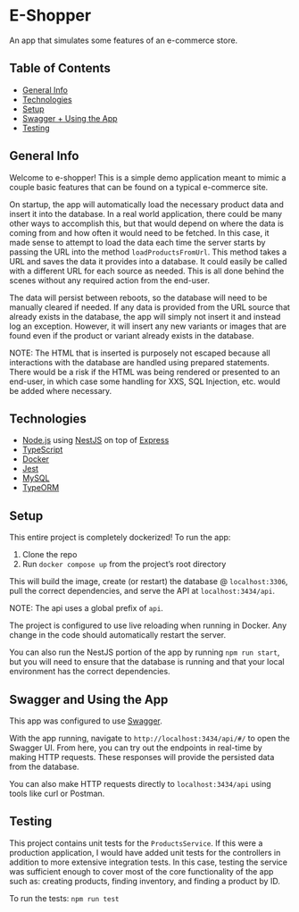 # E-Shopper

An app that simulates some features of an e-commerce store.

## Table of Contents
* [General Info](#general-info)
* [Technologies](#technologies)
* [Setup](#setup)
* [Swagger + Using the App](#swagger-and-using-the-app)
* [Testing](#testing)

## General Info
Welcome to e-shopper! This is a simple demo application meant to mimic a couple basic features that can be found on a typical e-commerce site.

On startup, the app will automatically load the necessary product data and insert it into the database. In a real world application, there could be many other ways to accomplish this, but that would depend on where the data is coming from and how often it would need to be fetched. In this case, it made sense to attempt to load the data each time the server starts by passing the URL into the method `loadProductsFromUrl`. This method takes a URL and saves the data it provides into a database. It could easily be called with a different URL for each source as needed. This is all done behind the scenes without any required action from the end-user.

The data will persist between reboots, so the database will need to be manually cleared if needed. If any data is provided from the URL source that already exists in the database, the app will simply not insert it and instead log an exception. However, it will insert any new variants or images that are found even if the product or variant already exists in the database.

NOTE: The HTML that is inserted is purposely not escaped because all interactions with the database are handled using prepared statements. There would be a risk if the HTML was being rendered or presented to an end-user, in which case some handling for XXS, SQL Injection, etc. would be added where necessary.

## Technologies
* [Node.js](https://www.nodejs.org) using [NestJS](https://nestjs.com/) on top of [Express](https://expressjs.com/)
* [TypeScript](https://www.typescriptlang.org/)
* [Docker](https://www.docker.com/)
* [Jest](https://jestjs.io/)
* [MySQL](https://www.mysql.com/)
* [TypeORM](https://typeorm.io/#/)

## Setup
This entire project is completely dockerized! To run the app: 

1. Clone the repo
2. Run `docker compose up` from the project’s root directory

This will build the image, create  (or restart) the database @ `localhost:3306`, pull the correct dependencies, and serve the API at `localhost:3434/api`.

NOTE: The api uses a global prefix of `api`.

The project is configured to use live reloading when running in Docker. Any change in the code should automatically restart the server.

You can also run the NestJS portion of the app by running `npm run start`, but you will need to ensure that the database is running and that your local environment has the correct dependencies.

## Swagger and Using the App
This app was configured to use [Swagger](https://swagger.io/).

With the app running, navigate to `http://localhost:3434/api/#/` to open the Swagger UI. From here, you can try out the endpoints in real-time by making HTTP requests. These responses will provide the persisted data from the database.

You can also make HTTP requests directly to `localhost:3434/api` using tools like curl or Postman.

## Testing
This project contains unit tests for the `ProductsService`. If this were a production application, I would have added unit tests for the controllers in addition to more extensive integration tests. In this case, testing the service was sufficient enough to cover most of the core functionality of the app such as: creating products, finding inventory, and finding a product by ID.

To run the tests: `npm run test`
